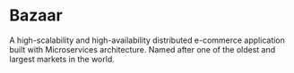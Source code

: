 # Bazaar
A high-scalability and high-availability distributed e-commerce application built with Microservices architecture. Named after one of the oldest and largest markets in the world.
